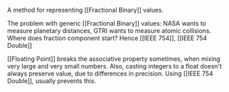 A method for representing [[Fractional Binary]] values.

The problem with generic [[Fractional Binary]] values: NASA wants to measure planetary distances, GTRI wants to measure atomic collisions. Where does fraction component start?
Hence [[IEEE 754]], [[IEEE 754 Double]]

[[Floating Point]] breaks the associative property sometimes, when mixing very large and very small numbers.
Also, casting integers to a float doesn't always preserve value, due to differences in precision. Using [[IEEE 754 Double]], usually prevents this.